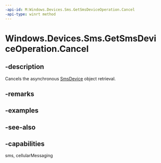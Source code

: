 ----api-id: M:Windows.Devices.Sms.GetSmsDeviceOperation.Cancel
-api-type: winrt method
---<!-- Method syntaxpublic void Cancel()--># Windows.Devices.Sms.GetSmsDeviceOperation.Cancel## -descriptionCancels the asynchronous [SmsDevice](smsdevice.md) object retrieval.## -remarks## -examples## -see-also## -capabilitiessms, cellularMessaging